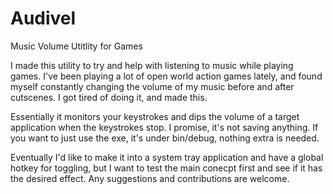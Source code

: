 # Audivel
Music Volume Utitlity for Games

I made this utility to try and help with listening to music while playing games. I've been playing a lot of open world action games lately, and found myself constantly changing the volume of my music before and after cutscenes. I got tired of doing it, and made this.

Essentially it monitors your keystrokes and dips the volume of a target application when the keystrokes stop. I promise, it's not saving anything. If you want to just use the exe, it's under bin/debug, nothing extra is needed.

Eventually I'd like to make it into a system tray application and have a global hotkey for toggling, but I want to test the main conecpt first and see if it has the desired effect. Any suggestions and contributions are welcome.
